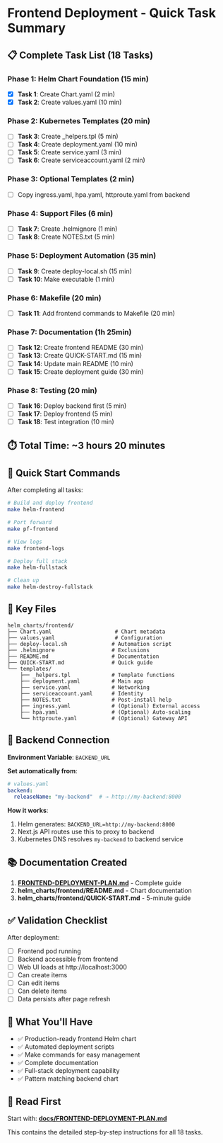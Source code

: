 # Frontend Deployment - Quick Task Summary

## 📋 Complete Task List (18 Tasks)

### Phase 1: Helm Chart Foundation (15 min)
- [X] **Task 1**: Create Chart.yaml (2 min)
- [X] **Task 2**: Create values.yaml (10 min)

### Phase 2: Kubernetes Templates (20 min)
- [ ] **Task 3**: Create _helpers.tpl (5 min)
- [ ] **Task 4**: Create deployment.yaml (10 min)
- [ ] **Task 5**: Create service.yaml (3 min)
- [ ] **Task 6**: Create serviceaccount.yaml (2 min)

### Phase 3: Optional Templates (2 min)
- [ ] Copy ingress.yaml, hpa.yaml, httproute.yaml from backend

### Phase 4: Support Files (6 min)
- [ ] **Task 7**: Create .helmignore (1 min)
- [ ] **Task 8**: Create NOTES.txt (5 min)

### Phase 5: Deployment Automation (35 min)
- [ ] **Task 9**: Create deploy-local.sh (15 min)
- [ ] **Task 10**: Make executable (1 min)

### Phase 6: Makefile (20 min)
- [ ] **Task 11**: Add frontend commands to Makefile (20 min)

### Phase 7: Documentation (1h 25min)
- [ ] **Task 12**: Create frontend README (30 min)
- [ ] **Task 13**: Create QUICK-START.md (15 min)
- [ ] **Task 14**: Update main README (10 min)
- [ ] **Task 15**: Create deployment guide (30 min)

### Phase 8: Testing (20 min)
- [ ] **Task 16**: Deploy backend first (5 min)
- [ ] **Task 17**: Deploy frontend (5 min)
- [ ] **Task 18**: Test integration (10 min)

## ⏱️ Total Time: ~3 hours 20 minutes

## 🎯 Quick Start Commands

After completing all tasks:

```bash
# Build and deploy frontend
make helm-frontend

# Port forward
make pf-frontend

# View logs
make frontend-logs

# Deploy full stack
make helm-fullstack

# Clean up
make helm-destroy-fullstack
```

## 🔑 Key Files

```
helm_charts/frontend/
├── Chart.yaml                    # Chart metadata
├── values.yaml                   # Configuration
├── deploy-local.sh              # Automation script
├── .helmignore                  # Exclusions
├── README.md                    # Documentation
├── QUICK-START.md               # Quick guide
└── templates/
    ├── _helpers.tpl             # Template functions
    ├── deployment.yaml          # Main app
    ├── service.yaml             # Networking
    ├── serviceaccount.yaml      # Identity
    ├── NOTES.txt                # Post-install help
    ├── ingress.yaml             # (Optional) External access
    ├── hpa.yaml                 # (Optional) Auto-scaling
    └── httproute.yaml           # (Optional) Gateway API
```

## 🔗 Backend Connection

**Environment Variable**: `BACKEND_URL`

**Set automatically from**:
```yaml
# values.yaml
backend:
  releaseName: "my-backend"  # → http://my-backend:8000
```

**How it works**:
1. Helm generates: `BACKEND_URL=http://my-backend:8000`
2. Next.js API routes use this to proxy to backend
3. Kubernetes DNS resolves `my-backend` to backend service

## 📚 Documentation Created

1. **[FRONTEND-DEPLOYMENT-PLAN.md](docs/FRONTEND-DEPLOYMENT-PLAN.md)** - Complete guide
2. **helm_charts/frontend/README.md** - Chart documentation
3. **helm_charts/frontend/QUICK-START.md** - 5-minute guide

## ✅ Validation Checklist

After deployment:
- [ ] Frontend pod running
- [ ] Backend accessible from frontend
- [ ] Web UI loads at http://localhost:3000
- [ ] Can create items
- [ ] Can edit items
- [ ] Can delete items
- [ ] Data persists after page refresh

## 🎉 What You'll Have

- ✅ Production-ready frontend Helm chart
- ✅ Automated deployment scripts
- ✅ Make commands for easy management
- ✅ Complete documentation
- ✅ Full-stack deployment capability
- ✅ Pattern matching backend chart

## 📖 Read First

Start with: **[docs/FRONTEND-DEPLOYMENT-PLAN.md](docs/FRONTEND-DEPLOYMENT-PLAN.md)**

This contains the detailed step-by-step instructions for all 18 tasks.
